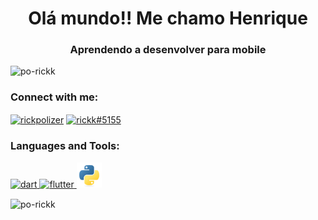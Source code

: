 <h1 align="center">Olá mundo!! Me chamo Henrique</h1>
<h3 align="center">Aprendendo a desenvolver para mobile</h3>

<p align="left"> <img src="https://komarev.com/ghpvc/?username=po-rickk&label=Profile%20views&color=0e75b6&style=flat" alt="po-rickk" /> </p>

<h3 align="left">Connect with me:</h3>
<p align="left">
<a href="https://instagram.com/rickpolizer" target="blank"><img align="center" src="https://raw.githubusercontent.com/rahuldkjain/github-profile-readme-generator/master/src/images/icons/Social/instagram.svg" alt="rickpolizer" height="30" width="40" /></a>
<a href="https://discord.gg/rickk#5155" target="blank"><img align="center" src="https://raw.githubusercontent.com/rahuldkjain/github-profile-readme-generator/master/src/images/icons/Social/discord.svg" alt="rickk#5155" height="30" width="40" /></a>
</p>

<h3 align="left">Languages and Tools:</h3>
<p align="left"> <a href="https://dart.dev" target="_blank"> <img src="https://www.vectorlogo.zone/logos/dartlang/dartlang-icon.svg" alt="dart" width="40" height="40"/> </a> <a href="https://flutter.dev" target="_blank"> <img src="https://www.vectorlogo.zone/logos/flutterio/flutterio-icon.svg" alt="flutter" width="40" height="40"/> </a> <a href="https://www.python.org" target="_blank"> <img src="https://raw.githubusercontent.com/devicons/devicon/master/icons/python/python-original.svg" alt="python" width="40" height="40"/> </a> </p>

<p><img align="center" src="https://github-readme-streak-stats.herokuapp.com/?user=po-rickk&" alt="po-rickk" /></p>
